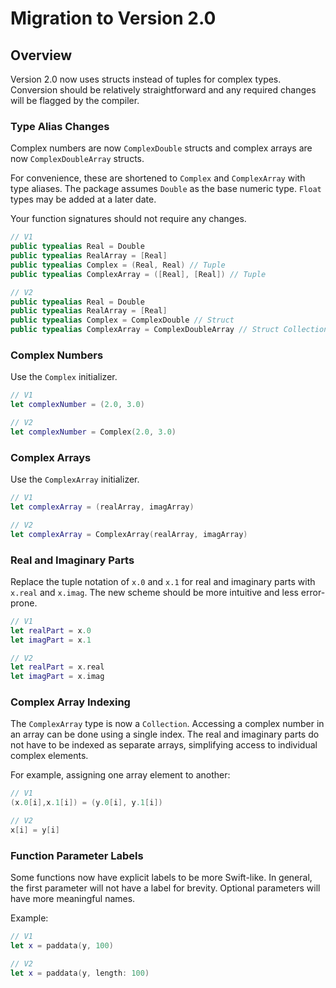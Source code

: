 # Migration to Version 2.0

## Overview

Version 2.0 now uses structs instead of tuples for complex types. Conversion should be relatively straightforward and any required
changes will be flagged by the compiler.

### Type Alias Changes

Complex numbers are now `ComplexDouble` structs and complex arrays are now `ComplexDoubleArray` structs.

For convenience, these are shortened to `Complex` and `ComplexArray` with type aliases. The package assumes `Double` 
as the base numeric type. `Float` types may be added at a later date.

Your function signatures should not require any changes.

```swift
// V1
public typealias Real = Double
public typealias RealArray = [Real]
public typealias Complex = (Real, Real) // Tuple
public typealias ComplexArray = ([Real], [Real]) // Tuple

// V2
public typealias Real = Double
public typealias RealArray = [Real]
public typealias Complex = ComplexDouble // Struct
public typealias ComplexArray = ComplexDoubleArray // Struct Collection
```

### Complex Numbers

Use the `Complex` initializer.

```swift
// V1
let complexNumber = (2.0, 3.0)

// V2
let complexNumber = Complex(2.0, 3.0)
```

### Complex Arrays

Use the `ComplexArray` initializer.

```swift
// V1
let complexArray = (realArray, imagArray)

// V2
let complexArray = ComplexArray(realArray, imagArray)
```

### Real and Imaginary Parts

Replace the tuple notation of `x.0` and `x.1` for real and imaginary parts 
with `x.real` and `x.imag`. The new scheme should be more intuitive and less error-prone.

```swift
// V1
let realPart = x.0
let imagPart = x.1

// V2
let realPart = x.real
let imagPart = x.imag
```
### Complex Array Indexing

The `ComplexArray` type is now a `Collection`. Accessing a complex number in an array can be done using a single index.
The real and imaginary parts do not have to be indexed as separate arrays, simplifying access to individual complex elements.

For example, assigning one array element to another:

```swift
// V1
(x.0[i],x.1[i]) = (y.0[i], y.1[i])

// V2
x[i] = y[i]
```

### Function Parameter Labels

Some functions now have explicit labels to be more Swift-like. In general, the first parameter will not have a label 
for brevity. Optional parameters will have more meaningful names.

Example:

```swift
// V1
let x = paddata(y, 100)

// V2
let x = paddata(y, length: 100)
```


